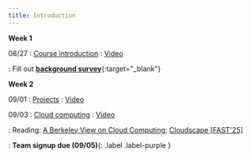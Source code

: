 ```yaml
---
title: Introduction
---
```


**Week 1**

08/27
: [Course introduction](/cs6501-serverless-ai-fall25/assets/docs/lec1-intro.pdf)
  : [Video](https://edstem.org/us/courses/84432/discussion/6884622)

: Fill out [**background survey**](https://forms.gle/ZszZC3BZkChptrRy9){:target="\_blank"}



**Week 2**

09/01
: [Projects](https://edstem.org/us/courses/84432/discussion/6897181)
  : [Video](https://edstem.org/us/courses/84432/discussion/6899403)

09/03
: [Cloud computing](/cs6501-serverless-ai-fall25/assets/docs/lec3-cloud-fundamentals.pdf) 
  : [Video](https://edstem.org/us/courses/84432/discussion/6907821)

: Reading: [A Berkeley View on Cloud Computing](https://www2.eecs.berkeley.edu/Pubs/TechRpts/2009/EECS-2009-28.pdf);  [Cloudscape [FAST'25]](https://www.usenix.org/conference/fast25/presentation/satija)
 

 
: **Team signup due (09/05)**{: .label .label-purple } 

